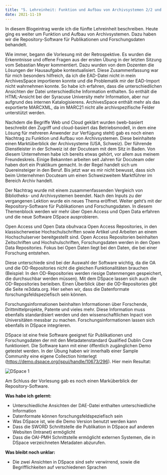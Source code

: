 ```yaml
---
title: "5. Lehreinheit: Funktion und Aufbau von Archivsystemen 2/2 und Repository-Software für Publikationen und Forschungsdaten"
date: 2021-11-19
---
```


In diesem Blogeintrag werde ich die fünfte Lehreinheit beschreiben. Heute ging es weiter um Funktion und Aufbau von Archivsystemen. Dazu haben wir die Repository-Software für Publikationen und Forschungsdaten behandelt. 

Wie immer, begann die Vorlesung mit der Retrospektive. Es wurden die Erkenntnisse und offene Fragen aus der ersten Übung in der letzten Sitzung vom Sebastian Meyer kommentiert. Dazu wurden von dem Dozenten die Lösungen der Hausaufgabe kontextualisiert. Diese Zusammenfassung war für mich besonders hilfreich, da ich die EAD-Datei nicht in mein ArchivesSpace importieren konnte und die Problematik mir der EAD-Import nicht wahrnehmen konnte. So habe ich erfahren, dass die unterschiedlichen Ansichten der Datei unterschiedliche Information enthalten. So enthält die HTML-Ansicht bei der Syracuse University mehr Information, aber nur aufgrund des internen Katalogisierens. ArchivesSpace enthält mehr als das exportierte MARCXML, da im MARC21 nicht alle archivspezifische Felder unterstützt werden. 

Nachdem die Begriffe Web und Cloud geklärt wurden (web-basiert beschreibt den Zugriff und cloud-basiert das Betriebsmodell, in dem eine Lösung für mehreren Anwender zur Verfügung steht) gab es noch einen Nachtrag zu Funktion und Aufbau von Archivsystemen. Diese beinhaltete einen Marktüberblick der Archivsysteme (USA, Schweiz). Der führende Dienstleister in der Schweiz ist der Docuteam mit dem Sitz in Baden. Von diesem Unternehmen habe ich bereits etwas gehört, vor allem aus meinem Freundeskreis. Einige Bekannten arbeiten seit Jahren für Docuteam oder haben dort ein Praktikum gemacht. In der Regel handelt sich um Quereinsteiger in den Beruf. Bis jetzt war es mir nicht bewusst, dass sich beim Unternehmen Docuteam um einen Schweizweitem Marktführer im Bereich Archiv handelt. 

Der Nachtrag wurde mit einem zusammenfassenden Vergleich von Bibliotheks- und Archivsystemen beendet. Nach den Inputs zu der vergangenen Lektion wurde ein neues Thema eröffnet. Weiter geht’s mit der Repository-Software für Publikationen und Forschungsdaten. In diesem Themenblock werden wir mehr über Open Access und Open Data erfahren und die neue Software DSpace ausprobieren. 

Open Access und Open Data obuhvaca Open Access Repositories, in den klassischerweise Hochschulschriften sowie Artikel und Arbeiten an einem Hochschulserver bereitgestellt sind. Open Access Repositorien beinhalten Zeitschriften und Hochshulschriften, Forschungsdaten werden in den Open Data Repositories. Fokus bei Open Daten liegt bei den Daten, die bei einer Forschung entstehen. 

Diese unterschiede sind bei der Auswahl der Software wichtig, da die OA und die OD-Repositories nicht die gleichen Funktionalitäten brauchen (Beispiel: In den OD-Repositories werden riesige Datenmengen gespeichert, die durchsuchbar werden müssen). Mit dem DSpace lassen sich auch die OD-Repositories berieiben. Einen Überblick über die OD-Repositories gibt die Seite re3data.org. Hier sehen wir, dass die Datenformate forschungsfeldspeziefisch sein können. 

Forschungsinformationen beinhalten Informationen über Forschende, Drittmittelprojekte, Patente und vieles mehr. Diese Information muss ebenfalls standardisiert werden und den wissenschaftlichen Inpact von Universitäten messbar zu machen. Forschungsinformationen lassen sich ebenfalls in DSpace integrieren. 

DSpace ist eine freie Software geeignet für Publikationen und Forschungsdaten der mit den Metadatenstandard Qualified Dublin Core funktioniert. Die Software kann mit einer öffentlich zugänglichen Demo getestet werden. In der Übung haben wir innerhalb einer Sample Community eine eigene Collection hinterlegt (https://demo.dspace.org/jspui/handle/10673/296). Hier mein Resultat:

![DSpace 1](https://user-images.githubusercontent.com/90787729/151665465-44421480-156b-4e29-8323-9efeec86073b.png)

Am Schluss der Vorlesung gab es noch einen Marküberblick der Repository-Software. 

**Was habe ich gelernt:**
-	Unterschiedliche Ansichten der DAE-Datei enthalten unterschiedliche Information 
-	Datenformate können forschungsfeldspeziefisch sein
-	Was DSpace ist, wie die Demo Version benutzt werden kann 
-	Dass die SWORD Schnittstelle die Publikation in DSpace auf anderen Websiten (Intranet) ermöglicht
-	Dass die OAI-PMH Schnittstelle ermöglicht externen Systemen, die in DSpace verzeichneten Metadaten abzurufen.

**Was bleibt noch unklar:**
-	Die zwei Ansichten in DSpace sind sehr verwirrend, sowie die Begrifflichkeiten auf verschiedenen Sprachen 

